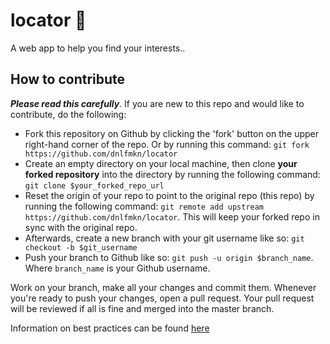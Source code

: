 # locator 🔎
A web app to help you find your interests..

## How to contribute
**_Please read this carefully_**. If you are new to this repo and would like to contribute, do the following:
* Fork this repository on Github by clicking the 'fork' button on the upper right-hand corner of the repo. Or by running this command: `git fork https://github.com/dnlfmkn/locator`
* Create an empty directory on your local machine, then clone **your forked repository** into the directory by running the following command: 
 `git clone $your_forked_repo_url`
* Reset the origin of your repo to point to the original repo (this repo) by running the following command: `git remote add upstream https://github.com/dnlfmkn/locator`. This will keep your forked repo in sync with the original repo.
* Afterwards, create a new branch with your git username like so: `git checkout -b $git_username`
* Push your branch to Github like so: `git push -u origin $branch_name`. Where `branch_name` is your Github username. 

Work on your branch, make all your changes and commit them. Whenever you're ready to push your changes, open a pull request. Your pull request will be reviewed if all is fine and merged into the master branch. 

Information on best practices can be found [here](./BEST_PRACTICES.md)
